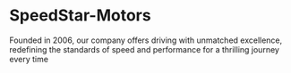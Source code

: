 # SpeedStar-Motors
Founded in 2006, our company offers driving with unmatched excellence, redefining the standards of speed and performance for a thrilling journey every time
